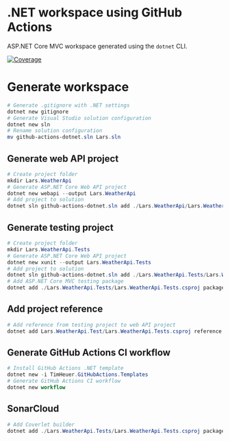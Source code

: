 # .NET workspace using GitHub Actions

ASP.NET Core MVC workspace generated using the `dotnet` CLI.

[![Coverage](https://sonarcloud.io/api/project_badges/measure?project=LayZeeDK_github-actions-dotnet&metric=coverage)](https://sonarcloud.io/dashboard?id=LayZeeDK_github-actions-dotnet)

# Generate workspace

```powershell
# Generate .gitignore with .NET settings
dotnet new gitignore
# Generate Visual Studio solution configuration
dotnet new sln
# Rename solution configuration
mv github-actions-dotnet.sln Lars.sln
```

## Generate web API project

```powershell
# Create project folder
mkdir Lars.WeatherApi
# Generate ASP.NET Core Web API project
dotnet new webapi --output Lars.WeatherApi
# Add project to solution
dotnet sln github-actions-dotnet.sln add ./Lars.WeatherApi/Lars.WeatherApi.csproj
```

## Generate testing project

```powershell
# Create project folder
mkdir Lars.WeatherApi.Tests
# Generate ASP.NET Core Web API project
dotnet new xunit --output Lars.WeatherApi.Tests
# Add project to solution
dotnet sln github-actions-dotnet.sln add ./Lars.WeatherApi.Tests/Lars.WeatherApi.Tests.csproj
# Add ASP.NET Core MVC testing package
dotnet add ./Lars.WeatherApi.Tests/Lars.WeatherApi.Tests.csproj package Microsoft.AspNetCore.Mvc.Testing
```

## Add project reference

```powershell
# Add reference from testing project to web API project
dotnet add Lars.WeatherApi.Test/Lars.WeatherApi.Tests.csproj reference Lars.WeatherApi/Lars.WeatherApi.csproj
```

## Generate GitHub Actions CI workflow

```powershell
# Install GitHub Actions .NET template
dotnet new -i TimHeuer.GitHubActions.Templates
# Generate GitHub Actions CI workflow
dotnet new workflow
```

## SonarCloud

```powershell
# Add Coverlet builder
dotnet add ./Lars.WeatherApi.Tests/Lars.WeatherApi.Tests.csproj package coverlet.msbuild
```
